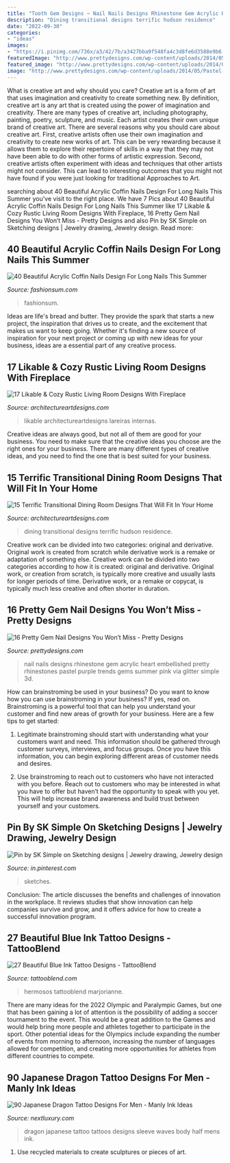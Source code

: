 ```yaml
---
title: "Tooth Gem Designs ~ Nail Nails Designs Rhinestone Gem Acrylic Heart Embellished Pretty Rhinestones Pastel Purple Trends Gems Summer Pink Via Glitter Simple 3d"
description: "Dining transitional designs terrific hudson residence"
date: "2022-09-30"
categories:
- "ideas"
images:
- "https://i.pinimg.com/736x/a3/42/7b/a3427bba9f548fa4c3d8fe6d3588e9b6.jpg"
featuredImage: "http://www.prettydesigns.com/wp-content/uploads/2014/05/Pastel-Nails1.jpg"
featured_image: "http://www.prettydesigns.com/wp-content/uploads/2014/05/Pastel-Nails1.jpg"
image: "http://www.prettydesigns.com/wp-content/uploads/2014/05/Pastel-Nails1.jpg"
---
```



What is creative art and why should you care?
Creative art is a form of art that uses imagination and creativity to create something new. By definition, creative art is any art that is created using the power of imagination and creativity. There are many types of creative art, including photography, painting, poetry, sculpture, and music. Each artist creates their own unique brand of creative art.
There are several reasons why you should care about creative art. First, creative artists often use their own imagination and creativity to create new works of art. This can be very rewarding because it allows them to explore their repertoire of skills in a way that they may not have been able to do with other forms of artistic expression. Second, creative artists often experiment with ideas and techniques that other artists might not consider. This can lead to interesting outcomes that you might not have found if you were just looking for traditional Approaches to Art.

	

		
searching about 40 Beautiful Acrylic Coffin Nails Design For Long Nails This Summer you've visit to the right place. We have 7 Pics about 40 Beautiful Acrylic Coffin Nails Design For Long Nails This Summer like 17 Likable &amp; Cozy Rustic Living Room Designs With Fireplace, 16 Pretty Gem Nail Designs You Won’t Miss - Pretty Designs and also Pin by SK Simple on Sketching designs | Jewelry drawing, Jewelry design. Read more:
		
    
## 40 Beautiful Acrylic Coffin Nails Design For Long Nails This Summer

<img loading=lazy src="https://fashionsum.com/wp-content/uploads/2020/04/35-4.jpg" onerror="this.onerror=null;this.src='https://tse1.mm.bing.net/th?id=OIP.ZDS7eVCKwxoRb7HIhpiP6QHaL6&amp;pid=15.1';" alt="40 Beautiful Acrylic Coffin Nails Design For Long Nails This Summer">

_Source: fashionsum.com_

>fashionsum. 

	

Ideas are life's bread and butter. They provide the spark that starts a new project, the inspiration that drives us to create, and the excitement that makes us want to keep going. Whether it's finding a new source of inspiration for your next project or coming up with new ideas for your business, ideas are a essential part of any creative process.

    
## 17 Likable &amp; Cozy Rustic Living Room Designs With Fireplace

<img loading=lazy src="http://www.architectureartdesigns.com/wp-content/uploads/2014/12/1054.jpg" onerror="this.onerror=null;this.src='https://tse3.mm.bing.net/th?id=OIP.j1KhNO6lfuGc9ifPlgFcagHaLL&amp;pid=15.1';" alt="17 Likable &amp; Cozy Rustic Living Room Designs With Fireplace">

_Source: architectureartdesigns.com_

>likable architectureartdesigns lareiras internas. 

	

Creative ideas are always good, but not all of them are good for your business. You need to make sure that the creative ideas you choose are the right ones for your business. There are many different types of creative ideas, and you need to find the one that is best suited for your business.

    
## 15 Terrific Transitional Dining Room Designs That Will Fit In Your Home

<img loading=lazy src="https://www.architectureartdesigns.com/wp-content/uploads/2015/04/15-Terrific-Transitional-Dining-Room-Designs-That-Will-Fit-In-Your-Home-3-630x930.jpg" onerror="this.onerror=null;this.src='https://tse3.mm.bing.net/th?id=OIP.1fGknoV9mexsP2vP7mJGZwHaK7&amp;pid=15.1';" alt="15 Terrific Transitional Dining Room Designs That Will Fit In Your Home">

_Source: architectureartdesigns.com_

>dining transitional designs terrific hudson residence. 

	

Creative work can be divided into two categories: original and derivative. Original work is created from scratch while derivative work is a remake or adaptation of something else.
Creative work can be divided into two categories according to how it is created: original and derivative. Original work, or creation from scratch, is typically more creative and usually lasts for longer periods of time. Derivative work, or a remake or copycat, is typically much less creative and often shorter in duration.

    
## 16 Pretty Gem Nail Designs You Won’t Miss - Pretty Designs

<img loading=lazy src="http://www.prettydesigns.com/wp-content/uploads/2014/05/Pastel-Nails1.jpg" onerror="this.onerror=null;this.src='https://tse3.mm.bing.net/th?id=OIP.vMfvcMxi9qJDUgH1LMltWgHaKW&amp;pid=15.1';" alt="16 Pretty Gem Nail Designs You Won’t Miss - Pretty Designs">

_Source: prettydesigns.com_

>nail nails designs rhinestone gem acrylic heart embellished pretty rhinestones pastel purple trends gems summer pink via glitter simple 3d. 

	

How can brainstroming be used in your business?
Do you want to know how you can use brainstroming in your business? If yes, read on. Brainstroming is a powerful tool that can help you understand your customer and find new areas of growth for your business. Here are a few tips to get started:
1. Legitimate brainstroming should start with understanding what your customers want and need. This information should be gathered through customer surveys, interviews, and focus groups. Once you have this information, you can begin exploring different areas of customer needs and desires.

2. Use brainstroming to reach out to customers who have not interacted with you before. Reach out to customers who may be interested in what you have to offer but haven’t had the opportunity to speak with you yet. This will help increase brand awareness and build trust between yourself and your customers.


    
## Pin By SK Simple On Sketching Designs | Jewelry Drawing, Jewelry Design

<img loading=lazy src="https://i.pinimg.com/736x/a3/42/7b/a3427bba9f548fa4c3d8fe6d3588e9b6.jpg" onerror="this.onerror=null;this.src='https://tse2.mm.bing.net/th?id=OIP.CQta9JlSOrW-Nc7eVYIOgAHaJ3&amp;pid=15.1';" alt="Pin by SK Simple on Sketching designs | Jewelry drawing, Jewelry design">

_Source: in.pinterest.com_

>sketches. 

	

Conclusion:
The article discusses the benefits and challenges of innovation in the workplace. It reviews studies that show innovation can help companies survive and grow, and it offers advice for how to create a successful innovation program.

    
## 27 Beautiful Blue Ink Tattoo Designs - TattooBlend

<img loading=lazy src="https://tattooblend.com/wp-content/uploads/2016/07/blue-ink-tattoo-design-12.jpg" onerror="this.onerror=null;this.src='https://tse4.mm.bing.net/th?id=OIP.HiDKhBaYdmoFFZY1lQ5F9AHaHJ&amp;pid=15.1';" alt="27 Beautiful Blue Ink Tattoo Designs - TattooBlend">

_Source: tattooblend.com_

>hermosos tattooblend marjorianne. 

	

There are many ideas for the 2022 Olympic and Paralympic Games, but one that has been gaining a lot of attention is the possibility of adding a soccer tournament to the event. This would be a great addition to the Games and would help bring more people and athletes together to participate in the sport. Other potential ideas for the Olympics include expanding the number of events from morning to afternoon, increasing the number of languages allowed for competition, and creating more opportunities for athletes from different countries to compete.

    
## 90 Japanese Dragon Tattoo Designs For Men - Manly Ink Ideas

<img loading=lazy src="http://nextluxury.com/wp-content/uploads/green-japanese-dragon-with-black-waves-old-school-mens-half-sleeve-tattoos.jpg" onerror="this.onerror=null;this.src='https://tse3.mm.bing.net/th?id=OIP.nfjbdIrkOyogTOwNq_CSHAAAAA&amp;pid=15.1';" alt="90 Japanese Dragon Tattoo Designs For Men - Manly Ink Ideas">

_Source: nextluxury.com_

>dragon japanese tattoo tattoos designs sleeve waves body half mens ink. 

	

1. Use recycled materials to create sculptures or pieces of art.

